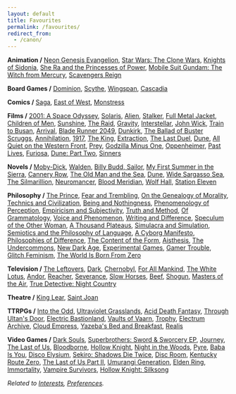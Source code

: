 ```yaml
---
layout: default
title: Favourites
permalink: /favourites/
redirect_from:
  - /canon/
---
```


**Animation /**
[Neon Genesis Evangelion](https://en.wikipedia.org/wiki/Neon_Genesis_Evangelion "Anno 1995"),
[Star Wars: The Clone Wars](https://en.wikipedia.org/wiki/Star_Wars:_The_Clone_Wars "Lucas 2008"),
[Knights of Sidonia](https://en.wikipedia.org/wiki/Knights_of_Sidonia "Shizuno 2014"),
[She Ra and the Princesses of Power](https://en.wikipedia.org/wiki/She-Ra_and_the_Princesses_of_Power "Stevenson 2018"),
[Mobile Suit Gundam: The Witch from Mercury](https://en.wikipedia.org/wiki/Mobile_Suit_Gundam:_The_Witch_from_Mercury "Yatate and Tomino 2022"),
[Scavengers Reign](https://en.wikipedia.org/wiki/Scavengers_Reign "Bennett and Huettner 2023")

**Board Games /**
[Dominion](https://en.wikipedia.org/wiki/Dominion_(card_game) "Vaccarino 2008"),
[Scythe](https://en.wikipedia.org/wiki/Scythe_(board_game) "Stegmaier 2016"),
[Wingspan](https://en.wikipedia.org/wiki/Wingspan_(board_game) "Hargrave 2019"),
[Cascadia](https://en.wikipedia.org/wiki/Cascadia_(board_game) "Flynn 2021")

**Comics /**
[Saga](https://en.wikipedia.org/wiki/Saga_(comics) "Vaughan 2012"),
[East of West](https://en.wikipedia.org/wiki/East_of_West "Hickman 2013"),
[Monstress](https://en.wikipedia.org/wiki/Monstress_(comics) "Liu 2015")

**Films /**
[2001: A Space Odyssey](https://en.wikipedia.org/wiki/2001:_A_Space_Odyssey "Kubrick 1968"),
[Solaris](https://en.wikipedia.org/wiki/Solaris_(1972_film) "Tarkovsky 1972"),
[Alien](https://en.wikipedia.org/wiki/Alien_(film) "Scott 1979"),
[Stalker](https://en.wikipedia.org/wiki/Stalker_(1979_film) "Tarkovsky 1979"),
[Full Metal Jacket](https://en.wikipedia.org/wiki/Full_Metal_Jacket "Kubrick 1987"),
[Children of Men](https://en.wikipedia.org/wiki/Children_of_Men "Cuarón 2006"),
[Sunshine](https://en.wikipedia.org/wiki/Sunshine_(2007_film) "Boyle 2007"),
[The Raid](https://en.wikipedia.org/wiki/The_Raid_(2011_film) "Evans 2011"),
[Gravity](https://en.wikipedia.org/wiki/Gravity_(2013_film) "Cuarón 2013"),
[Interstellar](https://en.wikipedia.org/wiki/Interstellar_(film) "Nolan 2014"),
[John Wick](https://en.wikipedia.org/wiki/John_Wick_(film) "Stahelski 2014"),
[Train to Busan](https://en.wikipedia.org/wiki/Train_to_Busan "Yeon 2016"),
[Arrival](https://en.wikipedia.org/wiki/Arrival_(film) "Villeneuve 2016"),
[Blade Runner 2049](https://en.wikipedia.org/wiki/Blade_Runner_2049 "Villeneuve 2017"),
[Dunkirk](https://en.wikipedia.org/wiki/Dunkirk_(2017_film) "Nolan 2017"),
[The Ballad of Buster Scruggs](https://en.wikipedia.org/wiki/The_Ballad_of_Buster_Scruggs "Coen and Coen 2018"),
[Annihilation](https://en.wikipedia.org/wiki/Annihilation_(film) "Garland 2018"),
[1917](https://en.wikipedia.org/wiki/1917_(2019_film) "Mendes 2019"),
[The King](https://en.wikipedia.org/wiki/The_King_(2019_film) "Michôd 2019"),
[Extraction](https://en.wikipedia.org/wiki/Extraction_(2020_film) "Hargrave 2020"),
[The Last Duel](https://en.wikipedia.org/wiki/The_Last_Duel_(2021_film) "Scott 2021"),
[Dune](https://en.wikipedia.org/wiki/Dune_(2021_film) "Villeneuve 2021"),
[All Quiet on the Western Front](https://en.wikipedia.org/wiki/All_Quiet_on_the_Western_Front_(2022_film) "Berger 2022"),
[Prey](https://en.wikipedia.org/wiki/Prey_(2022_film) "Trachtenberg 2022"),
[Godzilla Minus One](https://en.wikipedia.org/wiki/Godzilla_Minus_One "Yamazaki 2023"),
[Oppenheimer](https://en.wikipedia.org/wiki/Oppenheimer_(film) "Nolan 2023"),
[Past Lives](https://en.wikipedia.org/wiki/Past_Lives_(film) "Song 2023"),
[Furiosa](https://en.wikipedia.org/wiki/Furiosa:_A_Mad_Max_Saga "Miller 2024"),
[Dune: Part Two](https://en.wikipedia.org/wiki/Dune:_Part_Two "Villeneuve 2024"),
[Sinners](https://en.wikipedia.org/wiki/Sinners_(2025_film) "Coogler 2025")

**Novels /**
[Moby-Dick](https://en.wikipedia.org/wiki/Moby-Dick "Melville 1851"),
[Walden](https://en.wikipedia.org/wiki/Walden "Thoreau 1854"),
[Billy Budd, Sailor](https://en.wikipedia.org/wiki/Billy_Budd "Melville 1891"),
[My First Summer in the Sierra](https://vault.sierraclub.org/john_muir_exhibit/writings/my_first_summer_in_the_sierra/),
[Cannery Row](https://en.wikipedia.org/wiki/Cannery_Row_(novel) "Steinbeck 1945"),
[The Old Man and the Sea](https://en.wikipedia.org/wiki/The_Old_Man_and_the_Sea "Hemingway 1952"),
[Dune](https://en.wikipedia.org/wiki/Dune_(novel) "Herbert 1965"),
[Wide Sargasso Sea](https://en.wikipedia.org/wiki/Wide_Sargasso_Sea "Rhys 1966"),
[The Silmarillion](https://en.wikipedia.org/wiki/The_Silmarillion "Tolkien 1977"),
[Neuromancer](https://en.wikipedia.org/wiki/Neuromancer "Gibson 1984"),
[Blood Meridian](https://en.wikipedia.org/wiki/Blood_Meridian "McCarthy 1985"),
[Wolf Hall](https://en.wikipedia.org/wiki/Wolf_Hall "Mantel 2009"),
[Station Eleven](https://en.wikipedia.org/wiki/Station_Eleven "Mandel 2014")

**Philosophy /**
[The Prince](https://en.wikipedia.org/wiki/The_Prince "Machiavelli 1532"),
[Fear and Trembling](https://en.wikipedia.org/wiki/Fear_and_Trembling "Kierkegaard 1843"),
[On the Genealogy of Morality](https://en.wikipedia.org/wiki/On_the_Genealogy_of_Morality "Nietzsche 1887"),
[Technics and Civilization](https://en.wikipedia.org/wiki/Technics_and_Civilization "Mumford 1934"),
[Being and Nothingness](https://en.wikipedia.org/wiki/Being_and_Nothingness "Sartre 1943"),
[Phenomenology of Perception](https://en.wikipedia.org/wiki/Phenomenology_of_Perception "Merleau-Ponty 1945"),
[Empiricism and Subjectivity](https://cup.columbia.edu/book/empiricism-and-subjectivity/9780231068130/ "Deleuze 1953"),
[Truth and Method](https://en.wikipedia.org/wiki/Truth_and_Method "Gadamer 1960"),
[Of Grammatology](https://en.wikipedia.org/wiki/Of_Grammatology "Derrida 1967"),
[Voice and Phenomenon](https://en.wikipedia.org/wiki/Speech_and_Phenomena "Derrida 1967"),
[Writing and Difference](https://en.wikipedia.org/wiki/Writing_and_Difference "Derrida 1967"),
[Speculum of the Other Woman](https://en.wikipedia.org/wiki/Luce_Irigaray "Irigaray 1974"),
[A Thousand Plateaus](https://en.wikipedia.org/wiki/A_Thousand_Plateaus "Deleuze and Guattari 1980"),
[Simulacra and Simulation](https://en.wikipedia.org/wiki/Simulacra_and_Simulation "Baudrillard 1981"),
[Semiotics and the Philosophy of Language](https://en.wikipedia.org/wiki/Umberto_Eco "Eco 1984"),
[A Cyborg Manifesto](https://en.wikipedia.org/wiki/A_Cyborg_Manifesto "Haraway 1985"),
[Philosophies of Difference](https://en.wikipedia.org/wiki/Fran%C3%A7ois_Laruelle "Laruelle 1986"),
[The Content of the Form](https://en.wikipedia.org/wiki/Hayden_White "White 1987"),
[Aisthesis](https://en.wikipedia.org/wiki/Jacques_Ranci%C3%A8re "Rancière 2011"),
[The Undercommons](https://en.wikipedia.org/wiki/The_Undercommons "Harney and Moten 2013"),
[New Dark Age](https://www.versobooks.com/en-ca/products/640-new-dark-age "Bridle 2018"),
[Experimental Games](https://press.uchicago.edu/ucp/books/book/chicago/E/bo38460558.html "Jagoda 2020"),
[Gamer Trouble](https://nyupress.org/9781479834921/gamer-trouble/ "Phillips 2020"),
[Glitch Feminism](https://www.versobooks.com/en-ca/products/460-glitch-feminism "Russell 2020"),
[The World Is Born From Zero](https://www.degruyterbrill.com/document/doi/10.1515/9783110719451/ "Kunzelman 2022")

**Television /**
[The Leftovers](https://en.wikipedia.org/wiki/The_Leftovers_(TV_series) "HBO 2014"),
[Dark](https://en.wikipedia.org/wiki/Dark_(TV_series) "Netflix 2017"),
[Chernobyl](https://en.wikipedia.org/wiki/Chernobyl_(miniseries) "HBO 2019"),
[For All Mankind](https://en.wikipedia.org/wiki/For_All_Mankind_(TV_series) "Apple TV+ 2019"),
[The White Lotus](https://en.wikipedia.org/wiki/The_White_Lotus "HBO 2021"),
[Andor](https://en.wikipedia.org/wiki/Andor_(TV_series) "Disney+ 2022"),
[Reacher](https://en.wikipedia.org/wiki/Reacher_(TV_series) "Amazon Prime 2022"),
[Severance](https://en.wikipedia.org/wiki/Severance_(TV_series) "Apple TV+ 2022"),
[Slow Horses](https://en.wikipedia.org/wiki/Slow_Horses "Apple TV+ 2022"),
[Beef](https://en.wikipedia.org/wiki/Beef_(TV_series) "Netflix 2023"),
[Shogun](https://en.wikipedia.org/wiki/Sh%C5%8Dgun_(2024_TV_series) "FX 2024"),
[Masters of the Air](https://en.wikipedia.org/wiki/Masters_of_the_Air "Apple TV+ 2024"),
[True Detective: Night Country](https://en.wikipedia.org/wiki/True_Detective_season_4 "HBO 2024")

**Theatre /**
[King Lear](https://en.wikipedia.org/wiki/King_Lear "Shakespeare 1605"),
[Saint Joan](https://en.wikipedia.org/wiki/Saint_Joan_(play) "Shaw 1923")

**TTRPGs /**
[Into the Odd](https://freeleaguepublishing.com/games/into-the-odd/ "McDowall 2015"),
[Ultraviolet Grasslands](https://www.exaltedfuneral.com/products/uvg-2e "Rejec 2018"),
[Acid Death Fantasy](https://www.melsonia.com/products/acid-death-fantasy "Gearing 2019"),
[Through Ultan's Door](https://throughultansdoor.bigcartel.com/ "Laurence 2019"),
[Electric Bastionland](https://modiphius.net/products/electric-bastionland "McDowall 2020"),
[Vaults of Vaarn](https://vaultsofvaarn.com/ "Hunt 2020"),
[Trophy](https://trophyrpg.com/ "Ross 2021"),
[Electrum Archive](https://www.electrumarchive.com/ "Boven 2022"),
[Cloud Empress](https://cloudempress.com/ "Watt 2023"),
[Yazeba's Bed and Breakfast](https://possumcreekgames.com/en-ca/pages/yazebas-bed-breakfast "Dragon 2023"),
[Realis](https://thecalcutec.itch.io/realis "Walker 2025")

**Video Games /**
[Dark Souls](https://en.wikipedia.org/wiki/Dark_Souls_(video_game) "FromSoftware 2011"),
[Superbrothers: Sword & Sworcery EP](https://en.wikipedia.org/wiki/Superbrothers:_Sword_%26_Sworcery_EP "Superbrothers 2011"),
[Journey](https://en.wikipedia.org/wiki/Journey_(2012_video_game)),
[The Last of Us](https://en.wikipedia.org/wiki/The_Last_of_Us_(video_game) "Naughty Dog 2013"),
[Bloodborne](https://en.wikipedia.org/wiki/Bloodborne "FromSoftware 2015"),
[Hollow Knight](https://en.wikipedia.org/wiki/Hollow_Knight "Team Cherry 2017"),
[Night in the Woods](https://en.wikipedia.org/wiki/Night_in_the_Woods "Infinite Fall 2017"),
[Pyre](https://en.wikipedia.org/wiki/Pyre_(video_game) "Supergiant Games 2017"),
[Baba Is You](https://en.wikipedia.org/wiki/Baba_Is_You "Hempuli 2019"),
[Disco Elysium](https://en.wikipedia.org/wiki/Disco_Elysium "ZA/UM 2019"),
[Sekiro: Shadows Die Twice](https://en.wikipedia.org/wiki/Sekiro:_Shadows_Die_Twice "FromSoftware 2019"),
[Disc Room](https://en.wikipedia.org/wiki/Disc_Room "Terri, Dose, Kitty, and JW 2020"),
[Kentucky Route Zero](https://en.wikipedia.org/wiki/Kentucky_Route_Zero "Cardboard Computer 2020"),
[The Last of Us Part II](https://en.wikipedia.org/wiki/The_Last_of_Us_Part_II "Naughty Dog 2020"),
[Umurangi Generation](https://en.wikipedia.org/wiki/Umurangi_Generation "Origame Digital 2020"),
[Elden Ring](https://en.wikipedia.org/wiki/Elden_Ring "FromSoftware 2022"),
[Immortality](https://en.wikipedia.org/wiki/Immortality_(video_game)),
[Vampire Survivors](https://en.wikipedia.org/wiki/Vampire_Survivors "poncle 2022"),
[Hollow Knight: Silksong](https://en.wikipedia.org/wiki/Hollow_Knight:_Silksong "Team Cherry 2025")

*Related to [Interests](https://steinea.xyz/interests/), [Preferences](/preferences/).*
